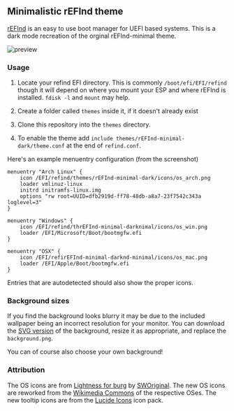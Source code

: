 ## Minimalistic rEFInd theme

[rEFInd](http://www.rodsbooks.com/refind/) is an easy to use boot manager for UEFI
based systems. This is a dark mode recreation of the orginal rEFInd-minimal theme.

![preview](https://github.com/user-attachments/assets/fc6bc3b0-418e-4172-acd8-0895ab49026c)

### Usage

1. Locate your refind EFI directory. This is commonly `/boot/efi/EFI/refind`
   though it will depend on where you mount your ESP and where rEFInd is
   installed. `fdisk -l` and `mount` may help.

2. Create a folder called `themes` inside it, if it doesn't already exist

3. Clone this repository into the `themes` directory.

4. To enable the theme add `include themes/rEFInd-minimal-dark/theme.conf` at the end of
   `refind.conf`.

Here's an example menuentry configuration (from the screenshot)

```nginx
menuentry "Arch Linux" {
    icon /EFI/refind/themes/rEFInd-minimal-dark/icons/os_arch.png
    loader vmlinuz-linux
    initrd initramfs-linux.img
    options "rw root=UUID=dfb2919d-ff78-48db-a8a7-23f7542c343a loglevel=3"
}

menuentry "Windows" {
    icon /EFI/refind/thrEFInd-minimal-darknimal/icons/os_win.png
    loader /EFI/Microsoft/Boot/bootmgfw.efi
}

menuentry "OSX" {
    icon /EFI/refirEFInd-minimal-darknd-minimal/icons/os_mac.png
    loader /EFI/Apple/Boot/bootmgfw.efi
}
```

Entries that are autodetected should also show the proper icons.

### Background sizes

If you find the background looks blurry it may be due to the included wallpaper
being an incorrect resolution for your monitor. You can download the [SVG version](https://drive.google.com/file/d/1a_E6PZNcs0do9KOtvJWEADW00dnHQ-tS/view?usp=sharing) of the background, resize it as appropriate, and replace the
`background.png`.

You can of course also choose your own background!

### Attribution

The OS icons are from [Lightness for burg][icons] by [SWOriginal][icon-author].
The new OS icons are reworked from the [Wikimedia Commons](https://commons.wikimedia.org/wiki/Main_Page) of the respective OSes.
The new tooltip icons are from the [Lucide Icons](lucide.dev) icon pack.

[icons]: http://sworiginal.deviantart.com/art/Lightness-for-burg-181461810
[icon-author]: http://sworiginal.deviantart.com/
